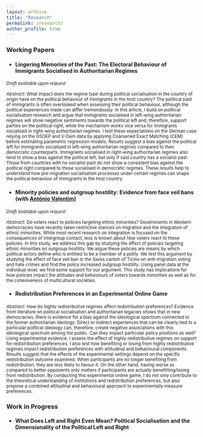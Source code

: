 ```yaml
---
layout: archive
title: "Research"
permalink: /research/
author_profile: true
---
```


### Working Papers
- #### Lingering Memories of the Past: The Electoral Behaviour of Immigrants Socialised in Authoritarian Regimes
<sub>*Draft available upon request*</sub>

<sub>*Abstract*: What impact does the regime type during political socialisation in the country of origin have on the political behaviour of immigrants in the host country? The political past of immigrants is often overlooked when assessing their political behaviour, although the political experiences made can differ tremendously. In this article, I build on political socialisation research and argue that immigrants socialised in left-wing authoritarian regimes will show
negative sentiments towards the political left and, therefore, support parties on the political right, while the mechanism works vice versa for immigrants socialised in right-wing authoritarian regimes. I test these expectations on the German case relying on the GSOEP and V-Dem data by applying Coarsened Exact Matching (CEM) before estimating parametric regression models. Results suggest a bias against the political left for immigrants socialised in left-wing authoritarian regimes compared to their democratic counterparts. Immigrants socialised in right-wing authoritarian regimes also tend to show a bias against the political left, but only if said country has a socialist past. Those from countries with no socialist past do not show a consistent bias against the political right compared to those socialised in democratic regimes. These results help to understand how pre-migration socialisation processes under certain regimes can shape the political behaviour of immigrants in the host
country.</sub>

- #### Minority policies and outgroup hostility: Evidence from face veil bans (with [António Valentim](https://antoniovalentim.github.io/))
<sub>*Draft available upon request*</sub>

<sub>*Abstract*: Do voters react to policies targeting ethnic minorities? Governments in Western democracies have recently taken restrictive stances on migration and the integration of ethnic minorities. While most recent research on integration is focused on the consequences of intergroup contact, less is known about how voters react to these policies. In this study, we address this gap by studying the effect of policies targeting ethnic minorities on outgroup hostility. We argue these policies are means by which political actors define who is entitled to be a member of a polity. We test this argument by studying the effect of face veil ban in the Swiss canton of Ticino on anti-migration voting and hate crimes and find the policy increased outgroup hostility. Using panel data at the individual level, we find some support for our argument. This study has implications for how policies impact the attitudes and behaviours of voters towards minorities as well as for the cohesiveness of multicultural societies. </sub>


- #### Redistribution Preferences in an Experimental Online Game
<sub> *Abstract*: How do highly redistributive regimes affect redistribution preferences? Evidence from literature on political socialisation and authoritarian legacies shows that in new democracies, there is evidence for a bias against the ideological spectrum connected to the former authoritarian ideology. Direct or indirect experiences that can be clearly tied to a particular political ideology can, therefore, create negative associations with this ideological spectrum among the public. Can they impact particular policy positions as well? Using experimental evidence, I assess the effect of highly redistributive regimes on support for redistribution preferences. I also test how benefiting or losing from highly redistributive regimes impact redistribution preferences with attitudinal and behavioural components. Results suggest that the effects of the experimental settings depend on the specific redistribution outcome examined. When participants are no longer benefiting from redistribution, they are less likely to favour it. On the other hand, having worse as compared to better opponents only matters if participants are actually benefitting/losing from redistribution. By conducting this experimental online game, I do not only contribute to the theoretical understanding of institutions and redistribution preferences, but also propose a combined attitudinal and behavioural approach to experimentally measure preferences.</sub>

### Work in Progress
- #### What Does Left and Right Even Mean? Political Socialisation and the Dimensionality of the Political Left and Right



